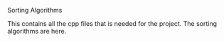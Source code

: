 Sorting Algorithms

This contains all the cpp files that is needed for the project. The sorting algorithms are here.
